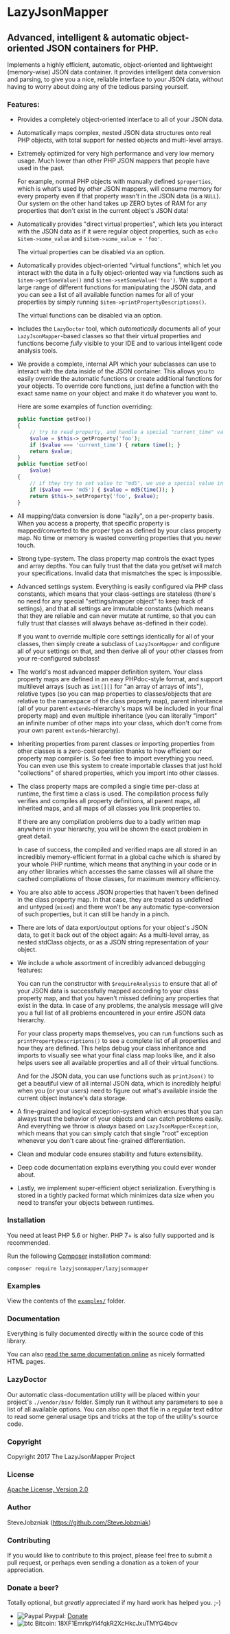 # LazyJsonMapper

## Advanced, intelligent & automatic object-oriented JSON containers for PHP.

Implements a highly efficient, automatic, object-oriented and lightweight
(memory-wise) JSON data container. It provides intelligent data conversion
and parsing, to give you a nice, reliable interface to your JSON data,
without having to worry about doing any of the tedious parsing yourself.

### Features:

- Provides a completely object-oriented interface to all of your JSON data.

- Automatically maps complex, nested JSON data structures onto real PHP
  objects, with total support for nested objects and multi-level arrays.

- Extremely optimized for very high performance and very low memory usage.
  Much lower than other PHP JSON mappers that people have used in the past.

  For example, normal PHP objects with manually defined `$properties`, which
  is what's used by _other_ JSON mappers, will consume memory for every
  property even if that property wasn't in the JSON data (is a `NULL`). Our
  system on the other hand takes up ZERO bytes of RAM for any properties
  that don't exist in the current object's JSON data!

- Automatically provides "direct virtual properties", which lets you
  interact with the JSON data as if it were regular object properties,
  such as `echo $item->some_value` and `$item->some_value = 'foo'`.

  The virtual properties can be disabled via an option.

- Automatically provides object-oriented "virtual functions", which let you
  interact with the data in a fully object-oriented way via functions such
  as `$item->getSomeValue()` and `$item->setSomeValue('foo')`. We support a
  large range of different functions for manipulating the JSON data, and you
  can see a list of all available function names for all of your properties
  by simply running `$item->printPropertyDescriptions()`.

  The virtual functions can be disabled via an option.

- Includes the `LazyDoctor` tool, which _automatically_ documents all of
  your `LazyJsonMapper`-based classes so that their virtual properties and
  functions become _fully_ visible to your IDE and to various intelligent
  code analysis tools.

- We provide a complete, internal API which your subclasses can use to
  interact with the data inside of the JSON container. This allows you to
  easily override the automatic functions or create additional functions
  for your objects. To override core functions, just define a function with
  the exact same name on your object and make it do whatever you want to.

  Here are some examples of function overriding:

    ```php
    public function getFoo()
    {
        // try to read property, and handle a special "current_time" value.
        $value = $this->_getProperty('foo');
        if ($value === 'current_time') { return time(); }
        return $value;
    }
    public function setFoo(
        $value)
    {
        // if they try to set value to "md5", we use a special value instead
        if ($value === 'md5') { $value = md5(time()); }
        return $this->_setProperty('foo', $value);
    }
    ```

- All mapping/data conversion is done "lazily", on a per-property basis.
  When you access a property, that specific property is mapped/converted to
  the proper type as defined by your class property map. No time or memory
  is wasted converting properties that you never touch.

- Strong type-system. The class property map controls the exact types and
  array depths. You can fully trust that the data you get/set will match
  your specifications. Invalid data that mismatches the spec is impossible.

- Advanced settings system. Everything is easily configured via PHP class
  constants, which means that your class-settings are stateless (there's no
  need for any special "settings/mapper object" to keep track of settings),
  and that all settings are immutable constants (which means that they are
  reliable and can never mutate at runtime, so that you can fully trust that
  classes will always behave as-defined in their code).

  If you want to override multiple core settings identically for all of your
  classes, then simply create a subclass of `LazyJsonMapper` and configure
  all of your settings on that, and then derive all of your other classes
  from your re-configured subclass!

- The world's most advanced mapper definition system. Your class property
  maps are defined in an easy PHPdoc-style format, and support multilevel
  arrays (such as `int[][]` for "an array of arrays of ints"), relative
  types (so you can map properties to classes/objects that are relative to
  the namespace of the class property map), parent inheritance (all of your
  parent `extends`-hierarchy's maps will be included in your final property
  map) and even multiple inheritance (you can literally "import" an infinite
  number of other maps into your class, which don't come from your own
  parent `extends`-hierarchy).

- Inheriting properties from parent classes or importing properties from
  other classes is a zero-cost operation thanks to how efficient our
  property map compiler is. So feel free to import everything you need.
  You can even use this system to create importable classes that just hold
  "collections" of shared properties, which you import into other classes.

- The class property maps are compiled a single time per-class at runtime,
  the first time a class is used. The compilation process fully verifies
  and compiles all property definitions, all parent maps, all inherited
  maps, and all maps of all classes you link properties to.

  If there are any compilation problems due to a badly written map anywhere
  in your hierarchy, you will be shown the exact problem in great detail.

  In case of success, the compiled and verified maps are all stored in an
  incredibly memory-efficient format in a global cache which is shared by
  your whole PHP runtime, which means that anything in your code or in any
  other libraries which accesses the same classes will all share the cached
  compilations of those classes, for maximum memory efficiency.

- You are also able to access JSON properties that haven't been defined in
  the class property map. In that case, they are treated as undefined and
  untyped (`mixed`) and there won't be any automatic type-conversion of such
  properties, but it can still be handy in a pinch.

- There are lots of data export/output options for your object's JSON data,
  to get it back out of the object again: As a multi-level array, as nested
  stdClass objects, or as a JSON string representation of your object.

- We include a whole assortment of incredibly advanced debugging features:

  You can run the constructor with `$requireAnalysis` to ensure that all
  of your JSON data is successfully mapped according to your class property
  map, and that you haven't missed defining any properties that exist in the
  data. In case of any problems, the analysis message will give you a full
  list of all problems encountered in your entire JSON data hierarchy.

  For your class property maps themselves, you can run functions such as
  `printPropertyDescriptions()` to see a complete list of all properties and
  how they are defined. This helps debug your class inheritance and imports
  to visually see what your final class map looks like, and it also helps
  users see all available properties and all of their virtual functions.

  And for the JSON data, you can use functions such as `printJson()` to get
  a beautiful view of all internal JSON data, which is incredibly helpful
  when you (or your users) need to figure out what's available inside the
  current object instance's data storage.

- A fine-grained and logical exception-system which ensures that you can
  always trust the behavior of your objects and can catch problems easily.
  And everything we throw is _always_ based on `LazyJsonMapperException`,
  which means that you can simply catch that single "root" exception
  whenever you don't care about fine-grained differentiation.

- Clean and modular code ensures stability and future extensibility.

- Deep code documentation explains everything you could ever wonder about.

- Lastly, we implement super-efficient object serialization. Everything is
  stored in a tightly packed format which minimizes data size when you need
  to transfer your objects between runtimes.

### Installation

You need at least PHP 5.6 or higher. PHP 7+ is also fully supported and is recommended.

Run the following [Composer](https://getcomposer.org/download/) installation command:

```
composer require lazyjsonmapper/lazyjsonmapper
```

### Examples

View the contents of the [`examples/`](https://github.com/SteveJobzniak/LazyJsonMapper/tree/master/examples) folder.

### Documentation

Everything is fully documented directly within the source code of this library.

You can also [read the same documentation online](https://stevejobzniak.github.io/lazyjsonmapper-docs/namespaces/LazyJsonMapper.html) as nicely formatted HTML pages.

### LazyDoctor

Our automatic class-documentation utility will be placed within your project's
`./vendor/bin/` folder. Simply run it without any parameters to see a list of
all available options. You can also open that file in a regular text editor to
read some general usage tips and tricks at the top of the utility's source code.

### Copyright

Copyright 2017 The LazyJsonMapper Project

### License

[Apache License, Version 2.0](http://www.apache.org/licenses/LICENSE-2.0)

### Author

SteveJobzniak (https://github.com/SteveJobzniak)

### Contributing

If you would like to contribute to this project, please feel free to submit a
pull request, or perhaps even sending a donation as a token of your appreciation.

### Donate a beer?

Totally optional, but _greatly_ appreciated if my hard work has helped you. ;-)

- ![Paypal](https://raw.githubusercontent.com/reek/anti-adblock-killer/gh-pages/images/paypal.png) Paypal: [Donate](https://www.paypal.me/Armindale/0usd)
- ![btc](https://raw.githubusercontent.com/reek/anti-adblock-killer/gh-pages/images/bitcoin.png) Bitcoin: 18XF1EmrkpYi4fqkR2XcHkcJxuTMYG4bcv
